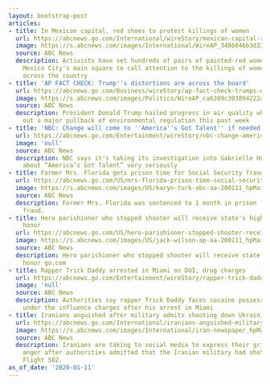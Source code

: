 ```yaml
---
layout: bootstrap-post
articles:
- title: In Mexican capital, red shoes to protest killings of women
  url: https://abcnews.go.com/International/wireStory/mexican-capital-red-shoes-protest-killings-women-68220909
  image: https://s.abcnews.com/images/International/WireAP_3486046b3d3346eab0018a98e338766f_16x9_992.jpg
  source: ABC News
  description: Activists have set hundreds of pairs of painted-red women’s shoes on
    Mexico City's main square to call attention to the killings of women and girls
    across the country
- title: 'AP FACT CHECK: Trump''s distortions are across the board'
  url: https://abcnews.go.com/Business/wireStory/ap-fact-check-trumps-distortions-board-68220690
  image: https://s.abcnews.com/images/Politics/WireAP_ca6389c393894222a57bb95cd060a9c9_16x9_992.jpg
  source: ABC News
  description: President Donald Trump hailed progress in air quality when he laid
    out a major pullback of environmental regulation this past week
- title: 'NBC: Change will come to ''America''s Got Talent'' if needed'
  url: https://abcnews.go.com/Entertainment/wireStory/nbc-change-americas-talent-needed-68220517
  image: 'null'
  source: ABC News
  description: NBC says it's taking its investigation into Gabrielle Union’s complaints
    about “America’s Got Talent” very seriously
- title: Former Mrs. Florida gets prison time for Social Security fraud
  url: https://abcnews.go.com/US/mrs-florida-prison-time-social-security-fraud/story?id=68219820
  image: https://s.abcnews.com/images/US/karyn-turk-abc-aa-200111_hpMain_16x9_992.jpg
  source: ABC News
  description: Former Mrs. Florida was sentenced to 1 month in prison for social security
    fraud.
- title: Hero parishioner who stopped shooter will receive state's highest civilian
    honor
  url: https://abcnews.go.com/US/hero-parishioner-stopped-shooter-receive-states-highest-civilian/story?id=68217176
  image: https://s.abcnews.com/images/US/jack-wilson-ap-aa-200111_hpMain_16x9_992.jpg
  source: ABC News
  description: Hero parishioner who stopped shooter will receive state's highest civilian
    honor go.com
- title: Rapper Trick Daddy arrested in Miami on DUI, drug charges
  url: https://abcnews.go.com/Entertainment/wireStory/rapper-trick-daddy-arrested-miami-dui-drug-charges-68219810
  image: 'null'
  source: ABC News
  description: Authorities say rapper Trick Daddy faces cocaine possession and driving
    under the influence charges after his arrest in Miami
- title: Iranians anguished after military admits shooting down Ukrainian jet
  url: https://abcnews.go.com/International/iranians-anguished-military-admits-shooting-ukrainian-jet/story?id=68213477
  image: https://s.abcnews.com/images/International/iran-newspaper_hpMain_20200111-065032_16x9_992.jpg
  source: ABC News
  description: Iranians are taking to social media to express their grief, shock and
    anger after authorities admitted that the Iranian military had shot down Ukrainian
    Flight 582.
as_of_date: '2020-01-11'
---
```


